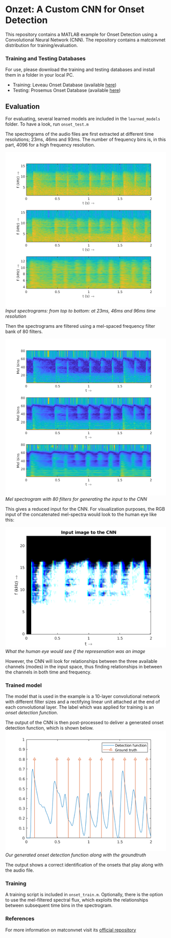 # Onzet: A Custom CNN for Onset Detection
This repository contains a MATLAB example for Onset Detection using a Convolutional Neural Network (CNN). The repository contains a matconvnet distribution for training/evaluation. 

### Training and Testing Databases
For use, please download the training and testing databases and install them in a folder in your local PC.
* Training: Leveau Onset Database (available [here](http://www.tsi.telecom-paristech.fr/aao/en/2011/07/13/onset_leveau-a-database-for-onset-detection/))
* Testing: Prosemus Onset Database (available [here](http://first.hansanet.ee/~istchoruso/wiki/index.php/Onset_Detection_Database))

## Evaluation
For evaluating, several learned models are included in the ```learned_models``` folder. To have a look, run ```onset_test.m```

The spectrograms of the audio files are first extracted at different time resolutions; 23ms, 46ms and 93ms. The number of frequency bins is, in this part, 4096 for a high frequency resolution.

![Spectrograms](images/input_spectrograms.png)
*Input spectrograms: from top to bottom: at 23ms, 46ms and 96ms time resolution*

Then the spectrograms are filtered using a mel-spaced frequency filter bank of 80 filters.

![Mel spectra](images/melfilter_representation.png)
*Mel spectrogram with 80 filters for generating the input to the CNN*

This gives a reduced input for the CNN. For visualization purposes, the RGB input of the concatenated mel-spectra would look to the human eye like this:

![CNN Input](images/cnn_input.png)
*What the human eye would see if the represenation was an image*

However, the CNN will look for relationships between the three available channels (modes) in the input space, thus finding relationships in between the channels in both time and frequency.

### Trained model
The model that is used in the example is a 10-layer convolutional network with different filter sizes and a rectifying linear unit attached at the end of each convolutional layer. The label which was applied for training is an _onset detection function_.

The output of the CNN is then post-processed to deliver a generated onset detection function, which is shown below.
![Detection function](images/detection_function.png)
*Our generated onset detection function along with the groundtruth*

The output shows a correct identification of the onsets that play along with the audio file.


### Training
A training script is included in ```onset_train.m```. Optionally, there is the option to use the mel-filtered spectral flux, which exploits the relationships between subsequent time bins in the spectrogram.

### References
For more information on matconvnet visit its [official repository](http://github.com/)

